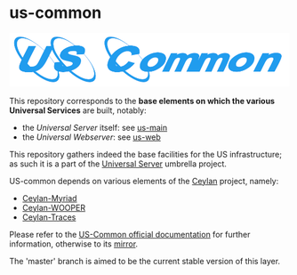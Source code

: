 # us-common

![](/doc/us-common-title.png)

This repository corresponds to the **base elements on which the various Universal Services** are built, notably:
* the *Universal Server* itself: see [us-main](https://github.com/Olivier-Boudeville/us-main/)
* the *Universal Webserver*: see [us-web](https://github.com/Olivier-Boudeville/us-web/)

This repository gathers indeed the base facilities for the US infrastructure; as such it is a part of the [Universal Server](https://github.com/Olivier-Boudeville/Universal-Server) umbrella project.

US-common depends on various elements of the [Ceylan](https://github.com/Olivier-Boudeville/Ceylan) project, namely:
* [Ceylan-Myriad](https://github.com/Olivier-Boudeville/Ceylan-Myriad)
* [Ceylan-WOOPER](https://github.com/Olivier-Boudeville/Ceylan-WOOPER)
* [Ceylan-Traces](https://github.com/Olivier-Boudeville/Ceylan-Traces)

Please refer to the [US-Common official documentation](http://us-common.esperide.org) for further information, otherwise to its [mirror](http://olivier-boudeville.github.io/us-common/).

The 'master' branch is aimed to be the current stable version of this layer.
